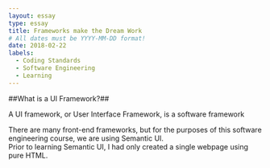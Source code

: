 ```yaml
---
layout: essay
type: essay
title: Frameworks make the Dream Work
# All dates must be YYYY-MM-DD format!
date: 2018-02-22
labels:
  - Coding Standards
  - Software Engineering
  - Learning
---
```


##What is a UI Framework?##

A UI framework, or User Interface Framework, is a software framework 

There are many front-end frameworks, but for the purposes of this software engineering course, we are using Semantic UI.  
Prior to learning Semantic UI, I had only created a single webpage using pure HTML.  